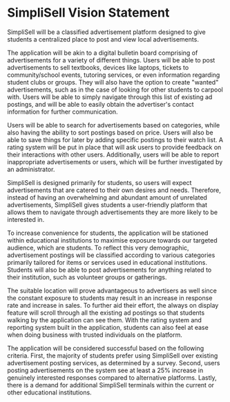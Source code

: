 # SimpliSell Vision Statement

SimpliSell will be a classified advertisement platform designed to give students a centralized place to post and view local advertisements.

The application will be akin to a digital bulletin board comprising of advertisements for a variety of different things. Users will be able to post advertisements to sell textbooks, devices like laptops, tickets to community/school events, tutoring services, or even information regarding student clubs or groups. They will also have the option to create "wanted" advertisements, such as in the case of looking for other students to carpool with. Users will be able to simply navigate through this list of existing ad postings, and will be able to easily obtain the advertiser's contact information for further communication. 

Users will be able to search for advertisements based on categories, while also having the ability to sort postings based on price. Users will also be able to save things for later by adding specific postings to their watch list. A rating system will be put in place that will ask users to provide feedback on their interactions with other users. Additionally, users will be able to report inappropriate advertisements or users, which will be further investigated by an administrator.

SimpliSell is designed primarily for students, so users will expect advertisements that are catered to their own desires and needs. Therefore, instead of having an overwhelming and abundant amount of unrelated advertisements, SimpliSell gives students a user-friendly platform that allows them to navigate through advertisements they are more likely to be interested in. 

To increase convenience for students, the application will be stationed within educational institutions to maximise exposure towards our targeted audience, which are students. To reflect this very demographic, advertisement postings will be classified according to various categories primarily tailored for items or services used in educational institutions. Students will also be able to post advertisements for anything related to their institution, such as volunteer groups or gatherings. 

The suitable location will prove advantageous to advertisers as well since the constant exposure to students may result in an increase in response rate and increase in sales. To further aid their effort, the always on display feature will scroll through all the existing ad postings so that students walking by the application can see them. With the rating system and reporting system built in the application, students can also feel at ease when doing business with trusted individuals on the platform.

The application will be considered successful based on the following criteria. First, the majority of students prefer using SimpliSell over existing advertisement posting services, as determined by a survey. Second, users posting advertisements on the system see at least a 25% increase in genuinely interested responses compared to alternative platforms. Lastly, there is a demand for additional SimpliSell terminals within the current or other educational institutions. 
